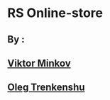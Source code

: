 # RS Online-store

## By :
## [Viktor Minkov](https://github.com/ViktorMinkov)
## [Oleg Trenkenshu](https://github.com/trenkenshu)
